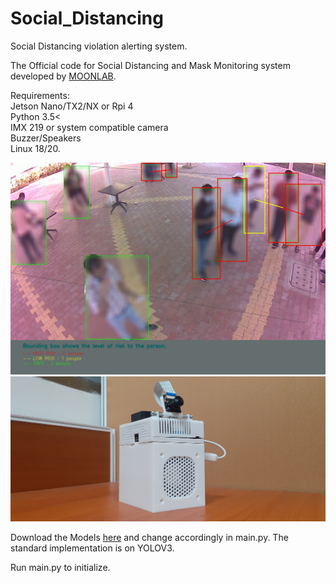 # Social_Distancing
Social Distancing violation alerting system.

The Official code for Social Distancing and Mask Monitoring system developed by [MOONLAB](https://sites.google.com/view/m00nlab/home).

Requirements:\
    Jetson Nano/TX2/NX or Rpi 4\
    Python 3.5<\
    IMX 219 or system compatible camera\
    Buzzer/Speakers\
    Linux 18/20.
  
![](https://github.com/kasiv008/Social_Distancing/blob/main/290.jpg?raw=true) ![](https://github.com/kasiv008/Social_Distancing/blob/main/20210103_181411.jpg?raw=true)
    
Download the Models [here](https://drive.google.com/drive/folders/1vASRhOe8j_COXHPyMdBPNqz3okN5HEC1?usp=sharing) and change accordingly in main.py. The standard implementation is on YOLOV3.

Run main.py to initialize.





